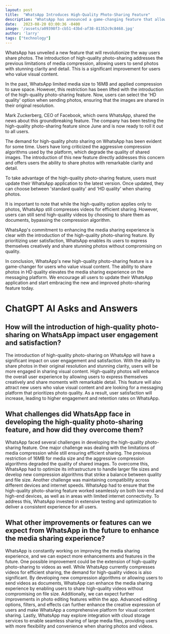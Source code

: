```yaml
---
layout: post
title:  "WhatsApp Introduces High-Quality Photo-Sharing Feature"
description: "WhatsApp has announced a game-changing feature that allows users to send photos in high definition (HD) quality, addressing long-standing concerns about media compression."
date:   2023-08-20 03:00:36 -0400
image: '/assets/a09398f3-cb51-43bd-af38-81352c9c8468.jpg'
author: 'larry'
tags: ["technology"]
---
```


WhatsApp has unveiled a new feature that will revolutionize the way users share photos. The introduction of high-quality photo-sharing addresses the previous limitations of media compression, allowing users to send photos with stunning clarity and detail. This is a significant improvement for users who value visual content.

In the past, WhatsApp limited media size to 16MB and applied compression to save space. However, this restriction has been lifted with the introduction of the high-quality photo-sharing feature. Now, users can select the 'HD quality' option when sending photos, ensuring that the images are shared in their original resolution.

Mark Zuckerberg, CEO of Facebook, which owns WhatsApp, shared the news about this groundbreaking feature. The company has been testing the high-quality photo-sharing feature since June and is now ready to roll it out to all users.

The demand for high-quality photo sharing on WhatsApp has been evident for some time. Users have long criticized the aggressive compression algorithms used by the platform, which degrade the quality of shared images. The introduction of this new feature directly addresses this concern and offers users the ability to share photos with remarkable clarity and detail.

To take advantage of the high-quality photo-sharing feature, users must update their WhatsApp application to the latest version. Once updated, they can choose between 'standard quality' and 'HD quality' when sharing photos.

It is important to note that while the high-quality option applies only to photos, WhatsApp still compresses videos for efficient sharing. However, users can still send high-quality videos by choosing to share them as documents, bypassing the compression algorithm.

WhatsApp's commitment to enhancing the media sharing experience is clear with the introduction of the high-quality photo-sharing feature. By prioritizing user satisfaction, WhatsApp enables its users to express themselves creatively and share stunning photos without compromising on quality.

In conclusion, WhatsApp's new high-quality photo-sharing feature is a game-changer for users who value visual content. The ability to share photos in HD quality elevates the media sharing experience on the messaging platform. We encourage all users to update their WhatsApp application and start embracing the new and improved photo-sharing feature today.


# ChatGPT AI Asks and Answers
## How will the introduction of high-quality photo-sharing on WhatsApp impact user engagement and satisfaction?
The introduction of high-quality photo-sharing on WhatsApp will have a significant impact on user engagement and satisfaction. With the ability to share photos in their original resolution and stunning clarity, users will be more engaged in sharing visual content. High-quality photos will enhance the overall user experience by allowing users to express themselves creatively and share moments with remarkable detail. This feature will also attract new users who value visual content and are looking for a messaging platform that prioritizes photo quality. As a result, user satisfaction will increase, leading to higher engagement and retention rates on WhatsApp.

## What challenges did WhatsApp face in developing the high-quality photo-sharing feature, and how did they overcome them?
WhatsApp faced several challenges in developing the high-quality photo-sharing feature. One major challenge was dealing with the limitations of media compression while still ensuring efficient sharing. The previous restriction of 16MB for media size and the aggressive compression algorithms degraded the quality of shared images. To overcome this, WhatsApp had to optimize its infrastructure to handle larger file sizes and develop new compression algorithms that strike a balance between quality and file size. Another challenge was maintaining compatibility across different devices and internet speeds. WhatsApp had to ensure that the high-quality photo-sharing feature worked seamlessly on both low-end and high-end devices, as well as in areas with limited internet connectivity. To address this, WhatsApp invested in extensive testing and optimization to deliver a consistent experience for all users.

## What other improvements or features can we expect from WhatsApp in the future to enhance the media sharing experience?
WhatsApp is constantly working on improving the media sharing experience, and we can expect more enhancements and features in the future. One possible improvement could be the extension of high-quality photo-sharing to videos as well. While WhatsApp currently compresses videos for efficient sharing, the demand for high-quality videos is also significant. By developing new compression algorithms or allowing users to send videos as documents, WhatsApp can enhance the media sharing experience by enabling users to share high-quality videos without compromising on file size. Additionally, we can expect further improvements in photo editing features within the app. Advanced editing options, filters, and effects can further enhance the creative expression of users and make WhatsApp a comprehensive platform for visual content sharing. Lastly, WhatsApp may explore integration with cloud storage services to enable seamless sharing of large media files, providing users with more flexibility and convenience when sharing photos and videos.

